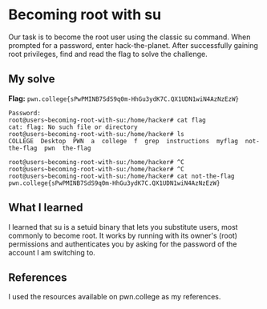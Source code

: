 # Becoming root with su
Our task is to become the root user using the classic su command. 
When prompted for a password, enter hack-the-planet. After successfully gaining root privileges, find and read the flag to solve the challenge.

## My solve
**Flag:** `pwn.college{sPwPMINB7SdS9q0m-HhGu3ydK7C.QX1UDN1wiN4AzNzEzW}`

```	hacker@users~becoming-root-with-su:~$ su
Password: 
root@users~becoming-root-with-su:/home/hacker# cat flag
cat: flag: No such file or directory
root@users~becoming-root-with-su:/home/hacker# ls
COLLEGE  Desktop  PWN  a  college  f  grep  instructions  myflag  not-the-flag  pwn  the-flag

root@users~becoming-root-with-su:/home/hacker# ^C
root@users~becoming-root-with-su:/home/hacker# ^C
root@users~becoming-root-with-su:/home/hacker# cat not-the-flag
pwn.college{sPwPMINB7SdS9q0m-HhGu3ydK7C.QX1UDN1wiN4AzNzEzW}
```

## What I learned
I learned that su is a setuid binary that lets you substitute users, most commonly to become root. 
It works by running with its owner's (root) permissions and authenticates you by asking for the password of the account I am switching to.

## References 
I used the resources available on pwn.college as my references.
